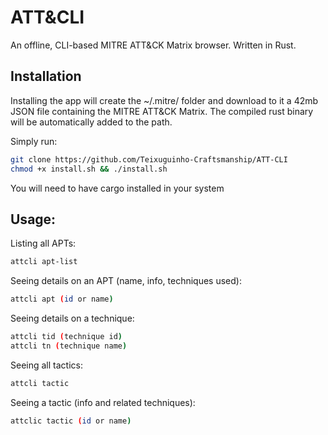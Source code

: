 # ATT&amp;CLI
An offline, CLI-based MITRE ATT&amp;CK Matrix browser. Written in Rust.

## Installation
Installing the app will create the ~/.mitre/ folder and download to it a 42mb JSON file containing the MITRE ATT&CK Matrix.
The compiled rust binary will be automatically added to the path.

Simply run:

``` bash
git clone https://github.com/Teixuguinho-Craftsmanship/ATT-CLI
chmod +x install.sh && ./install.sh
```

You will need to have cargo installed in your system

 ## Usage:

Listing all APTs:

``` bash
attcli apt-list
```

Seeing details on an APT (name, info, techniques used):

``` bash
attcli apt (id or name)
```

Seeing details on a technique:

``` bash
attcli tid (technique id)
attcli tn (technique name)
```

Seeing all tactics:

``` bash
attcli tactic
```

Seeing a tactic (info and related techniques):

``` bash
attclic tactic (id or name)
```
